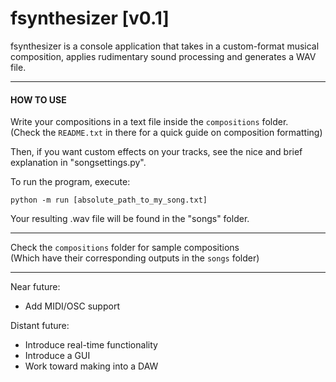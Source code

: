 # fsynthesizer [v0.1]

fsynthesizer is a console application that takes in a custom-format musical  
composition, applies rudimentary sound processing and generates a WAV file.  

---
#### HOW TO USE

Write your compositions in a text file inside the `compositions` folder.  
(Check the `README.txt` in there for a quick guide on composition formatting)  

Then, if you want custom effects on your tracks,
see the nice and brief explanation in "songsettings.py". 

To run the program, execute:

`python -m run [absolute_path_to_my_song.txt]`

Your resulting .wav file will be found in the "songs" folder.  

---
Check the `compositions` folder for sample compositions  
(Which have their corresponding outputs in the `songs` folder)  

---

Near future:
- Add MIDI/OSC support

Distant future:
- Introduce real-time functionality
- Introduce a GUI
- Work toward making into a DAW
